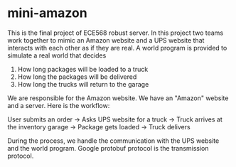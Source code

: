 # mini-amazon

This is the final project of ECE568 robust server. 
In this project two teams work together to mimic an Amazon website and a UPS website that interacts with each other as if they are real.
A world program is provided to simulate a real world that decides
  1. How long packages will be loaded to a truck
  2. How long the packages will be delivered
  3. How long the trucks will return to the garage

We are responsible for the Amazon website. We have an "Amazon" website and a server.
Here is the workflow:

User submits an order ->  Asks UPS website for a truck -> Truck arrives at the inventory garage -> Package gets loaded ->  Truck delivers

During the process, we handle the communication with the UPS website and the world program. 
Google protobuf protocol is the transmission protocol.
